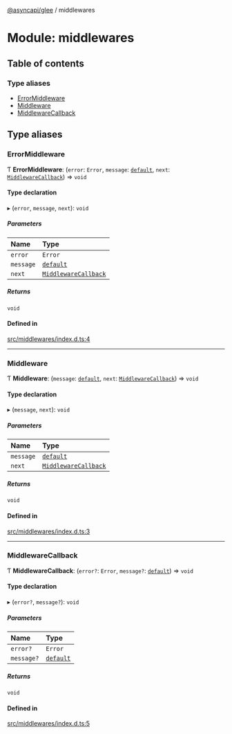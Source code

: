 [@asyncapi/glee](../README.md) / middlewares

# Module: middlewares

## Table of contents

### Type aliases

- [ErrorMiddleware](middlewares.md#errormiddleware)
- [Middleware](middlewares.md#middleware)
- [MiddlewareCallback](middlewares.md#middlewarecallback)

## Type aliases

### ErrorMiddleware

Ƭ **ErrorMiddleware**: (`error`: `Error`, `message`: [`default`](../classes/lib_message.default.md), `next`: [`MiddlewareCallback`](middlewares.md#middlewarecallback)) => `void`

#### Type declaration

▸ (`error`, `message`, `next`): `void`

##### Parameters

| Name | Type |
| :------ | :------ |
| `error` | `Error` |
| `message` | [`default`](../classes/lib_message.default.md) |
| `next` | [`MiddlewareCallback`](middlewares.md#middlewarecallback) |

##### Returns

`void`

#### Defined in

[src/middlewares/index.d.ts:4](https://github.com/asyncapi/glee/blob/411ab09/src/middlewares/index.d.ts#L4)

___

### Middleware

Ƭ **Middleware**: (`message`: [`default`](../classes/lib_message.default.md), `next`: [`MiddlewareCallback`](middlewares.md#middlewarecallback)) => `void`

#### Type declaration

▸ (`message`, `next`): `void`

##### Parameters

| Name | Type |
| :------ | :------ |
| `message` | [`default`](../classes/lib_message.default.md) |
| `next` | [`MiddlewareCallback`](middlewares.md#middlewarecallback) |

##### Returns

`void`

#### Defined in

[src/middlewares/index.d.ts:3](https://github.com/asyncapi/glee/blob/411ab09/src/middlewares/index.d.ts#L3)

___

### MiddlewareCallback

Ƭ **MiddlewareCallback**: (`error?`: `Error`, `message?`: [`default`](../classes/lib_message.default.md)) => `void`

#### Type declaration

▸ (`error?`, `message?`): `void`

##### Parameters

| Name | Type |
| :------ | :------ |
| `error?` | `Error` |
| `message?` | [`default`](../classes/lib_message.default.md) |

##### Returns

`void`

#### Defined in

[src/middlewares/index.d.ts:5](https://github.com/asyncapi/glee/blob/411ab09/src/middlewares/index.d.ts#L5)
